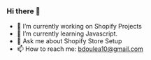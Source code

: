 ### Hi there 👋

- 🔭 I’m currently working on Shopify Projects
- 🌱 I’m currently learning Javascript.
- 💬 Ask me about Shopify Store Setup
- 📫 How to reach me: bdoulea10@gmail.com
